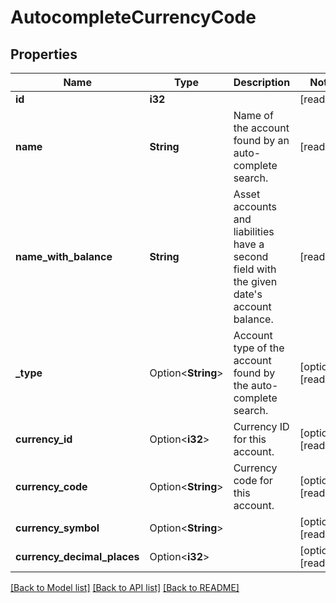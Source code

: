 # AutocompleteCurrencyCode

## Properties

Name | Type | Description | Notes
------------ | ------------- | ------------- | -------------
**id** | **i32** |  | [readonly]
**name** | **String** | Name of the account found by an auto-complete search. | [readonly]
**name_with_balance** | **String** | Asset accounts and liabilities have a second field with the given date's account balance. | [readonly]
**_type** | Option<**String**> | Account type of the account found by the auto-complete search. | [optional][readonly]
**currency_id** | Option<**i32**> | Currency ID for this account. | [optional][readonly]
**currency_code** | Option<**String**> | Currency code for this account. | [optional][readonly]
**currency_symbol** | Option<**String**> |  | [optional][readonly]
**currency_decimal_places** | Option<**i32**> |  | [optional][readonly]

[[Back to Model list]](../README.md#documentation-for-models) [[Back to API list]](../README.md#documentation-for-api-endpoints) [[Back to README]](../README.md)


